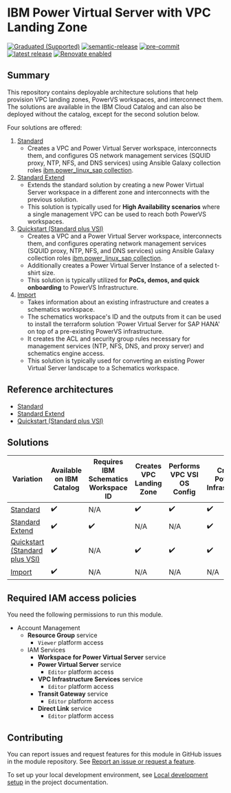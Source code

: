 # IBM Power Virtual Server with VPC Landing Zone

[![Graduated (Supported)](https://img.shields.io/badge/status-Graduated%20(Supported)-brightgreen?style=plastic)](https://terraform-ibm-modules.github.io/documentation/#/badge-status)
[![semantic-release](https://img.shields.io/badge/%20%20%F0%9F%93%A6%F0%9F%9A%80-semantic--release-e10079.svg)](https://github.com/semantic-release/semantic-release)
[![pre-commit](https://img.shields.io/badge/pre--commit-enabled-brightgreen?logo=pre-commit&logoColor=white)](https://github.com/pre-commit/pre-commit)
[![latest release](https://img.shields.io/github/v/release/terraform-ibm-modules/terraform-ibm-powervs-infrastructure?logo=GitHub&sort=semver)](https://github.com/terraform-ibm-modules/terraform-ibm-powervs-infrastructure/releases/latest)
[![Renovate enabled](https://img.shields.io/badge/renovate-enabled-brightgreen.svg)](https://renovatebot.com/)

## Summary
This repository contains deployable architecture solutions that help provision VPC landing zones, PowerVS workspaces, and interconnect them. The solutions are available in the IBM Cloud Catalog and can also be deployed without the catalog, except for the second solution below.

Four solutions are offered:
1. [Standard](https://github.com/terraform-ibm-modules/terraform-ibm-powervs-infrastructure/tree/main/solutions/standard)
    - Creates a VPC and Power Virtual Server workspace, interconnects them, and configures OS network management services (SQUID proxy, NTP, NFS, and DNS services) using Ansible Galaxy collection roles [ibm.power_linux_sap collection](https://galaxy.ansible.com/ui/repo/published/ibm/power_linux_sap/).
2. [Standard Extend](https://github.com/terraform-ibm-modules/terraform-ibm-powervs-infrastructure/tree/main/solutions/standard-extend)
    - Extends the standard solution by creating a new Power Virtual Server workspace in a different zone and interconnects with the previous solution.
    - This solution is typically used for **High Availability scenarios** where a single management VPC can be used to reach both PowerVS workspaces.
3. [Quickstart (Standard plus VSI)](https://github.com/terraform-ibm-modules/terraform-ibm-powervs-infrastructure/tree/main/solutions/standard-plus-vsi)
    - Creates a VPC and a Power Virtual Server workspace, interconnects them, and configures operating network management services (SQUID proxy, NTP, NFS, and DNS services) using Ansible Galaxy collection roles [ibm.power_linux_sap collection](https://galaxy.ansible.com/ui/repo/published/ibm/power_linux_sap/).
    - Additionally creates a Power Virtual Server Instance of a selected t-shirt size.
    - This solution is typically utilized for **PoCs, demos, and quick onboarding** to PowerVS Infrastructure.
4. [Import](https://github.com/terraform-ibm-modules/terraform-ibm-powervs-infrastructure/tree/main/solutions/import)
    - Takes information about an existing infrastructure and creates a schematics workspace.
    - The schematics workspace's ID and the outputs from it can be used to install the terraform solution 'Power Virtual Server for SAP HANA' on top of a pre-existing PowerVS infrastructure.
    - It creates the ACL and security group rules necessary for management services (NTP, NFS, DNS, and proxy server) and schematics engine access.
    - This solution is typically used for converting an existing Power Virtual Server landscape to a Schematics workspace.

## Reference architectures
- [Standard](https://github.com/terraform-ibm-modules/terraform-ibm-powervs-infrastructure/tree/main/reference-architectures/standard/deploy-arch-ibm-pvs-inf-standard.md)
- [Standard Extend](https://github.com/terraform-ibm-modules/terraform-ibm-powervs-infrastructure/tree/main/reference-architectures/standard-extend/deploy-arch-ibm-pvs-inf-standard-extend.md)
- [Quickstart (Standard plus VSI)](https://github.com/terraform-ibm-modules/terraform-ibm-powervs-infrastructure/tree/main/reference-architectures/standard-plus-vsi/deploy-arch-ibm-pvs-inf-standard-plus-vsi.md)

## Solutions
| Variation  | Available on IBM Catalog  |  Requires IBM Schematics Workspace ID | Creates VPC Landing Zone | Performs VPC VSI OS Config | Creates PowerVS Infrastructure | Creates PowerVS Instance | Performs PowerVS OS Config |
| ------------- | ------------- | ------------- | ------------- | ------------- | ------------- | ------------- | ------------- |
| [Standard](https://github.com/terraform-ibm-modules/terraform-ibm-powervs-infrastructure/tree/main/solutions/standard)  | :heavy_check_mark:  | N/A  | :heavy_check_mark:  | :heavy_check_mark:  |  :heavy_check_mark: | N/A | N/A |
| [Standard Extend](https://github.com/terraform-ibm-modules/terraform-ibm-powervs-infrastructure/tree/main/solutions/standard-extend)    | :heavy_check_mark:  |  :heavy_check_mark: |  N/A | N/A | :heavy_check_mark:  | N/A | N/A |
| [Quickstart (Standard plus VSI)](https://github.com/terraform-ibm-modules/terraform-ibm-powervs-infrastructure/tree/main/solutions/standard-plus-vsi)    | :heavy_check_mark:  |   N/A  | :heavy_check_mark:| :heavy_check_mark: | :heavy_check_mark:  | :heavy_check_mark: | N/A |
| [Import](https://github.com/terraform-ibm-modules/terraform-ibm-powervs-infrastructure/tree/main/solutions/import)    | :heavy_check_mark:  |   N/A  | N/A | N/A | N/A  | N/A | N/A |


## Required IAM access policies

You need the following permissions to run this module.

- Account Management
    - **Resource Group** service
        - `Viewer` platform access
    - IAM Services
        - **Workspace for Power Virtual Server** service
        - **Power Virtual Server** service
            - `Editor` platform access
        - **VPC Infrastructure Services** service
            - `Editor` platform access
        - **Transit Gateway** service
            - `Editor` platform access
        - **Direct Link** service
            - `Editor` platform access

<!-- BEGIN CONTRIBUTING HOOK -->
## Contributing

You can report issues and request features for this module in GitHub issues in the module repository. See [Report an issue or request a feature](https://github.com/terraform-ibm-modules/.github/blob/main/.github/SUPPORT.md).

To set up your local development environment, see [Local development setup](https://terraform-ibm-modules.github.io/documentation/#/local-dev-setup) in the project documentation.
<!-- END CONTRIBUTING HOOK -->
